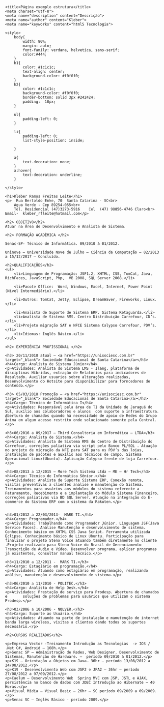 
<html>
<head>
	
	<title>Página exemplo estrutura</title>
	<meta charset="utf-8">
	<meta name="description" content="Descrição">
	<meta name="author" content="Kleber">
	<meta name="keyworks" content="html5 Tecnologia">

	<style>
		body{
			width: 80%;
			margin: auto;
			font-family: verdana, helvetica, sans-serif;
			color:#444;
		}
		h1{
			color: #1c1c1c;
			text-align: center;
			background-color: #f0f0f0;
		}
		h2{
			color: #1c1c1c;
			background-color: #f0f0f0;
			border-bottom: solid 3px #242424;
			padding:  10px;
		}

		ul{
			padding-left: 0;
		}

		li{
			padding-left: 0;
			list-style-position: inside;

		}

		a{
			text-decoration: none;
		}
		a:hover{
			text-decoration: underline;
		}

	</style>

</head>
<body>

	<h1>Kleber Ramos Freitas Leite</h1>
	<p>  Rua Bertoldo Enke, 70  Santa Catarina - SC<br> 
		Agua Verde - Cep 89254-055<br>
		Tel. Residencial (47)3273-5916    Cel  (47) 98856-4746 Claro<br>
	Email-  kleber_rfleite@hotmail.com</p>

	<h2> OBJETIVO</h2>
	Atuar na Área de Desenvolvimento e Analista de Sistema.

	<h2> FORMAÇÃO ACADÊMICA </h2>

	Senac-SP- Técnico de Informática. 09/2010 á 01/2012.

	Uninove – Universidade Nove de Julho – Ciência da Computação – 02/2013 a 15/12/2017 – Concluído.

	<h2>QUALIFICAÇÕES</h2>
	<ul>
		<li>Linguagem de Programação: JSF1.2, XHTML, CSS, TomCat, Java, RichFaces, JavaScript, Php,  VB 2008, SQL Server 2008.</li>

		<li>Pacote Office:  Word, Windows, Excel, Internet, Power Point (Nível Intermediário).</li> 

		<li>Outros: TomCat, Jetty, Eclipse, DreamWaver, Fireworks, Linux.</li>

		<li>Analista de Suporte de Sistema ERP. Sistema Retaguarda.</li>
		<li>Analista de Sistema RMS. Centro Distribuição Carrefour, CD’s.</li>
		<li>Projeto migração SAT e NFCE Sistema Calypso Carrefour, PDV’s.</li>
		<li>Idiomas: Inglês Básico.</li>
	</ul>

	<h2> EXPERIÊNCIA PROFISSIONAL </h2>
	
	<h3> 20/11/2018 atual – <a href="https://unisociesc.com.br" target="_blank"> Sociedade Educacional de Santa Catarina</a></h3>
	<h4>Cargo: Analista de Sistema Júnior</h4>
	<p>Atividades: Analista do Sistema LMS - Ilang, plataforma de disciplinas Híbridas, extração de Relatórios para indicadores de Resultado. Auxiliar usuarios sobre alterações realizadas, Desenvolvimento do Hotsite para disponibilizar para forncedores de conteúdo.</p>

	<h3> 05/03/2018 Promoção – <a href="https://unisociesc.com.br" target="_blank"> Sociedade Educacional de Santa Catarina</a></h3>
	<h4>Cargo: Técnico de Informática I</h4>
	<p>Atividades: Responsável pela área de TI da Unidade de Jaraguá do Sul, auxílio aos colaboradores e alunos  com suporte a infraestrutura. Abertura de chamados quando há necessidade de apoio de Redes do Grupo Ãnima em algum acesso restrito onde solucionado somente pela Central.</p>

	<h3>06/2016 a 09/2017 – Third Consultoria em Informática – LTDA</h3>
	<h4>Cargo: Analista de Sistema.</h4>
	<p>Atividades: Analista de Sistema RMS do Centro de Distribuição do Carrefour, correções paliativa via script pelo Banco PL/SQL . Atuação no projeto de migração da NFE para SAT para os PDV’s das lojas, instalação de pacotes e auxílio aos técnicos de campo. Sistema Operacional Linux(Ubuntu). Aplicação Calypso frente de loja Carrefour.</p>

	<h3>08/2013 a 12/2015 – More Tech Sistema Ltda – ME – Hr Tech</h3>
	<h4>Cargo: Técnico de Informática Sênior.</h4>
	<p>Atividades: Analista de Suporte Sistema ERP, Conexão remota, visitas preventivas a clientes analise e manutenção do Sistema. Treinamentos para usuários aos módulos do sistema referente a Faturamento, Recebimento e a implantação do Módulo Sistema Financeiro, correções paliativas via BD SQL Server. Atuação na integração do E-commerce do Sistema ERP com o sistema da Rakuten.</p> 


	<h3>01/2012 a 22/03/2013-  MARK TI.</h3>
	<h4>Cargo: Programador.</h4>
	<p>Atividades: Trabalhando como Programador Júnior. Linguagem JSF(Java Service Faces). Análise Manutenção e desenvolvimento de sistema. Conhecimento básico em XHTML CSS Java Script. Ferramenta utilizada Eclipse. Conhecimento básico de Linux Ubuntu. Participação para finalizar o projeto Steno Voice atuando também diretamente no cliente .Projeto realizado para Steno Voice do Brasil de Gerenciamento Transcrição de Áudio e Vídeo. Desenvolver programa, aplicar programas já existentes, consultar manual técnico.</p>

	<h3>11/2010 a 12/2011 -  MARK TI.</h3>
	<h4>Cargo: Estagiário em programação.</h4>
	<p>Atividades: Atuando como estagiário em programação, realizando análise, manutenção e desenvolvimento de sistema.</p>

	<h3>06/2010 a 11/2010 - POLITEC.</h3> 
	<h4>Cargo: Analista de Help Desk.</h4>
	<p>Atividades: Prestação de serviço para Prodesp. Abertura de chamados e       soluções de problemas para usuários que utilizam o sistema Prodesp.</p>

	<h3>03/2006 a 10/2006 - NOLVER.</h3> 
	<h4>Cargo: Suporte ao Usuário.</h4>
	<p>Atividades: Atuando na parte de instalação e manutenção de internet banda larga wireless, visitas a clientes dando todos os suportes necessário.</p>

	<h2>CURSOS REALIZADOS</h2>

	<p>Empresa Vector -Treinamento Introdução as Tecnologias  -> IOS / .Net C#, Android – 160h.</p>
	<p>Senac SP – Administração de Redes, Web Designer, Desenvolvimento de Sistemas, Manutenção de Hardware. –  período 09/2010 á 01/2012.</p>
	<p>K19 – Orientação a Objetos em Java– 36hr – período 13/08/2012 a 24/08/2012.</p>
	<p>K19 - Desenvolvimento Web com JSF2 e JPA2 – 36hr – período 27/08/2012 a 07/09/2012.</p>
	<p>Caelum – Desenvolvimento Web  Spring MVC com JSP, JSTL e AJAX, persistência no banco de dados com JDBC Introdução ao Hibernate – 40 Horas.</p>
	<p>Visual Mídia – Visual Basic – 26hr – SC período 09/2009 a 09/2009.</p>
	<p>Senac SC – Inglês Básico - período 2009.</p>


</body>
</html>
